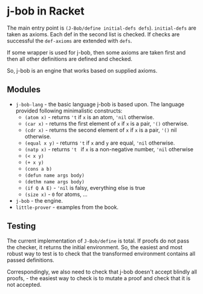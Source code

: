 # j-bob in Racket

The main entry point is `(J-Bob/define initial-defs defs`).
`initial-defs` are taken as axioms. Each def in the second list is checked. If checks are successful the `def-axioms` are extended with `defs`.

If some wrapper is used for j-bob, then some axioms are taken first and then all other definitions are defined and checked.

So, j-bob is an engine that works based on supplied axioms.

## Modules

- `j-bob-lang` - the basic language j-bob is based upon. The language provided following minimalistic constructs:
  - `(atom x)` - returns `'t` if `x` is an atom, `'nil` otherwise.
  - `(car x)` - returns the first element of `x` if `x` is a pair, `'()` otherwise.
  - `(cdr x)` - returns the second element of `x` if `x` is a pair, `'()` nil otherwise.
  - `(equal x y)` - returns `'t` if `x` and `y` are equal, `'nil` otherwise.
  - `(natp x)` - returns `'t ` if `x` is a non-negative number, `'nil` otherwise
  - `(< x y)`
  - `(+ x y)`
  - `(cons a b)`
  - `(defun name args body)`
  - `(dethm name args body)`
  - `(if Q A E)` - `'nil` is falsy, everything else is true
  - `(size x)` - `0` for atoms, ...
- `j-bob` - the engine.
- `little-prover` - examples from the book.

## Testing

The current implementation of `J-Bob/define` is total. If proofs do not pass
the checker, it returns the initial environment. So, the easiest and most robust
way to test is to check that the transformed environment contains all passed
definitions.

Correspondingly, we also need to check that j-bob doesn't accept blindly all
proofs, - the easiest way to check is to mutate a proof and check that it is not
accepted.
